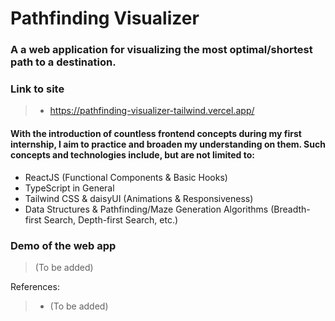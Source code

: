 # Pathfinding Visualizer
### A a web application for visualizing the most optimal/shortest path to a destination.


### Link to site
> - https://pathfinding-visualizer-tailwind.vercel.app/
  
#### With the introduction of countless frontend concepts during my first internship, I aim to practice and broaden my understanding on them. Such concepts and technologies include, but are not limited to:
- ReactJS (Functional Components & Basic Hooks)
- TypeScript in General
- Tailwind CSS & daisyUI (Animations & Responsiveness)
- Data Structures & Pathfinding/Maze Generation Algorithms (Breadth-first Search, Depth-first Search, etc.)

### Demo of the web app
> (To be added)

References:
> - (To be added)
